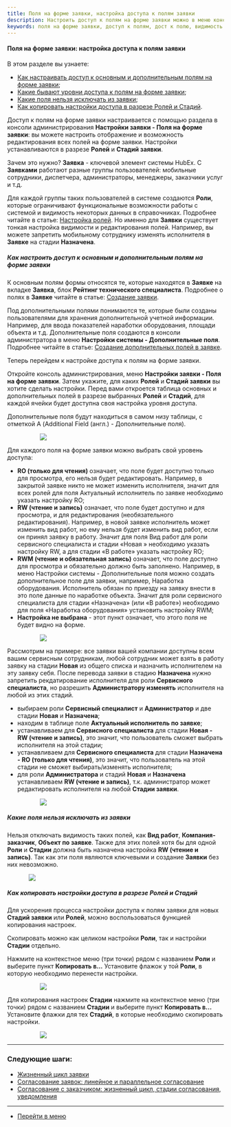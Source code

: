 ```yaml
---
title: Поля на форме заявки, настройка доступа к полям заявки
description: Настроить доступ к полям на форме заявки можно в меню консоли администрирования Настройка заявки - Поля на форме заявки. Вы можете запретить редактировать основные поля на форме заявки для разных ролей и на разных стадиях заявки, можете настроить обязательное заполнение основных и дополнительных полей на форме заявки. 
keywords: поля на форме заявки, доступ к полям, дост к полю, видимость поля, дополнительные поля, hubex, хабекс, хубекс, хабикс
---
```


#### Поля на форме заявки: настройка доступа к полям заявки
В этом разделе вы узнаете:
<html>
<meta charset="utf-8">
<ul>
    <li><a href="#fieldsaccess">Как настраивать доступ к основным и дополнительным полям на форме заявки</a>;</li>
    <li><a href="#access">Какие бывают уровни доступа к полям на форме заявки</a>;</li>
    <li><a href="#importantfields">Какие поля нельзя исключать из заявки</a>;</li>
    <li><a href="#accesscopy">Как копировать настройки доступа в разрезе Ролей и Стадий</a>.</li>
</ul>
</html>
<body>
<p>Доступ к полям на форме заявки настраивается с помощью раздела в консоли администрирования <Strong>Настройки заявки - Поля на форме заявки</Strong>: вы можете настроить
    отображение и возможность редактирования 
    всех полей на форме заявки. Настройки устанавливаются в разрезе <Strong>Ролей</Strong> и <Strong>Стадий
        заявки</Strong>.</p>
<p>Зачем это нужно? <Strong>Заявка</Strong> - ключевой элемент системы HubEx. С <Strong>Заявками</Strong> работают
    разные группы пользователей: мобильные
    сотрудники, диспетчера, администраторы, менеджеры, заказчики услуг и т.д.</p>
<p>Для каждой группы таких пользователей в системе создаются <Strong>Роли</Strong>, которые ограничивают функциональные
    возможности
    работы с системой и видимость некоторых данных в справочниках. Подробнее читайте в статье: <a
            href="https://wiki.hubex.ru/docs/FAQ/RU/admin/Roles.html">Настройка ролей</a>. Но
    именно для <Strong>Заявки</Strong> существует тонкая настройка видимости и редактирования полей. Например, вы можете
    запретить
    мобильному сотруднику
    изменять исполнителя в <Strong>Заявке</Strong> на стадии <Strong>Назначена</Strong>.</p>

<h5 id="fieldsaccess">Как настроить доступ к основным и дополнительным полям на форме заявки</h5>
<p>К основным полям формы относятся те, которые находятся в <Strong>Заявке</Strong> на вкладке <Strong>Заявка</Strong>,
    блок <Strong>Рейтинг технического
        специалиста</Strong><!--и вкладка <Strong>Необходимые материалы</Strong>-->. Подробнее о полях в
    <Strong>Заявке</Strong> читайте в статье: <a
            href="https://wiki.hubex.ru/docs/FAQ/RU/user/CreatingTicket.html">Создание заявки</a>.</p>

<p>Под дополнительными полями понимаются те, которые были созданы пользователями для хранения дополнительной учетной
    информации. Например, для ввода показателей наработки оборудования, площади объекта и т.д.
    Дополнительные поля создаются в консоли администратора в меню <Strong>Настройки системы - Дополнительные
        поля</Strong>. Подробнее
    читайте в статье: <a href="https://wiki.hubex.ru/docs/FAQ/RU/user/AdditionalFields.html">Создание дополнительных
        полей в заявке</a>.</p>
<p>Теперь перейдем к настройке доступа к полям на форме заявки.</p>
<p>Откройте консоль администрирования, меню <Strong>Настройки заявки - Поля на форме заявки</Strong>. Затем укажите, для
    каких <Strong>Ролей</Strong> и
    <Strong>Стадий заявки</Strong> вы хотите сделать настройки. Перед вами откроется таблица основных и дополнительных
    полей в разрезе
    выбранных <Strong>Ролей</Strong> и <Strong>Стадий</Strong>,
    для каждой ячейки будет доступна своя настройка уровня
    доступа.</p>
<p>Дополнительные поля будут находиться в самом низу таблицы, с отметкой А (Additional Field (англ.) - Дополнительные
    поля).</p>
<div>
    <img style="margin: 0 auto; display: block; max-width: 70%;"
         src="/attachments/images/FAQ/ADMIN/InterfaceElements/Field.jpg"/>
</div>

<p id="access">Для каждого поля на форме заявки можно выбрать свой уровень доступа: </p>
<ul>
    <li><Strong>RO (только для чтения)</Strong> означает, что поле будет доступно только для просмотра, его нельзя будет
        редактировать.
        Например, в закрытой заявке никто не может изменить исполнителя, значит для всех ролей для поля Актуальный
        исполнитель по заявке необходимо указать настройку RO;
    </li>
    <li><Strong>RW (чтение и запись)</Strong> означает, что поле будет доступно и для просмотра, и для редактирования
        (необязательного редактирования). Например, в новой заявке исполнитель может изменить вид работ, но ему нельзя
        будет
        изменить вид работ, если он принял заявку в работу. Значит для поля Вид работ для роли сервисного специалиста и
        стадии «Новая » необходимо указать настройку RW, а для стадии «В работе» указать настройку RO;
    </li>
    <li><Strong>RWM (чтение и обязательная запись)</Strong> означает, что поле доступно для просмотра и обязательно
        должно быть заполнено. Например, в меню Настройки системы - Дополнительные поля можно создать дополнительное
        поле
        для заявки, например, Наработка оборудования. Исполнитель обязан по приезду на заявку внести в это поле данные
        по
        наработке объекта. Значит для роли сервисного специалиста для стадии «Назначена» (или «В работе») необходимо для
        поля «Наработка оборудования» установить настройку RWM;
    </li>
    <li><Strong>Настройка не выбрана</Strong> - этот пункт означает, что этого поля не будет видно на форме.</li>
</ul>
<div>
    <img style="margin: 0 auto; display: block; max-width: 70%;"
         src="/attachments/images/FAQ/ADMIN/InterfaceElements/Access.jpg"/>
</div>

<p>Рассмотрим на примере: все заявки вашей компании доступны всем вашим сервисным сотрудникам, любой сотрудник может
    взять в работу
    заявку на стадии <Strong>Новая</Strong> из общего списка и назначить исполнителем на эту заявку себя. После перевода
    заявки в
    стадию <Strong>Назначена</Strong> нужно запретить рекдатирование исполнителя для роли <Strong>Сервисного
        специалиста</Strong>, но разрешить
    <Strong>Администратору изменять</Strong> исполнителя на любой из этих стадий.</p>
<ul>
    <li>выбираем роли <Strong>Сервисный специалист</Strong> и <Strong>Администратор</Strong> и две стадии
        <Strong>Новая</Strong> и <Strong>Назначена</Strong>;
    </li>
    <li>находим в таблице поле <Strong>Актуальный исполнитель по заявке</Strong>;</li>
    <li>устанавливаем для <Strong>Сервисного специалиста</Strong> для стадии <Strong>Новая - RW (чтение и
        запись)</Strong>, это значит, что пользователь
        сможет выбрать исполнителя на этой стадии;
    </li>
    <li>устанавливаем для <Strong>Сервисного специалиста</Strong> для стадии <Strong>Назначена - RO (только для
        чтения)</Strong>, это значит, что
        пользователь на этой стадии не сможет выбирать/изменять исполнителя;
    </li>
    <li>для роли <Strong>Администратора</Strong> и стадий <Strong>Новая</Strong> и <Strong>Назначена</Strong>
        устанавливаем <Strong>RW (чтение и запись)</Strong>, т.к. администратор может
        редактировать исполнителя на любой <Strong>Стадии заявки</Strong>.
    </li>
</ul>
<div>
    <img style="margin: 0 auto; display: block; max-width: 70%;"
         src="/attachments/images/FAQ/ADMIN/InterfaceElements/Field2.jpg"/>
</div>

<h5 id="importantfields">Какие поля нельзя исключать из заявки</h5>
<p>Нельзя отключать видимость таких полей, как <Strong>Вид работ</Strong>,
    <Strong>Компания-заказчик</Strong>, <Strong>Объект по заявке</Strong>. Также для этих
    полей хотя бы для одной <Strong>Роли</Strong> и <Strong>Стадии</Strong> должна быть назначена настройка <Strong>RW
        (чтение и запись)</Strong>. Так как эти поля являются ключевыми и создание <Strong>Заявки</Strong> без них невозможно.
</p>
<div>
    <img style="margin: 0 auto; display: block; max-width: 80%;"
         src="/attachments/images/FAQ/ADMIN/InterfaceElements/Field3.jpg"/>
</div>

<h5 id="accesscopy">Как копировать настройки доступа в разрезе Ролей и Стадий</h5>
<p>Для ускорения процесса настройки доступа к полям заявки для новых <Strong>Стадий заявки</Strong> или
    <Strong>Ролей</Strong>, можно
    воспользоваться функцией
    копирования настроек.</p>
<p>Скопировать можно как целиком настройки <Strong>Роли</Strong>, так и настройки <Strong>Стадии</Strong> отдельно.</p>
<p>Нажмите на контекстное меню (три точки) рядом с названием <Strong>Роли</Strong> и выберите пункт <Strong>Копировать
    в...</Strong> Установите флажок у
    той <Strong>Роли</Strong>, в которую необходимо перенести настройки.</p>
<div>
    <img style="margin: 0 auto; display: block; max-width: 70%;"
         src="/attachments/images/FAQ/ADMIN/InterfaceElements/Copy.jpg"/>
</div>
<p>Для копирования настроек <Strong>Стадии</Strong> нажмите на контекстное меню (три точки) рядом с названием <Strong>Стадии</Strong>
    и выберите пункт
    <Strong>Копировать в...</Strong> Установите флажки для тех <Strong>Стадий</Strong>, в которые необходимо скопировать
    настройки.</p>
<div>
    <img style="margin: 0 auto; display: block; max-width: 70%;"
         src="/attachments/images/FAQ/ADMIN/InterfaceElements/Copy2.jpg"/>
</div>
</body>

___
### Следующие шаги:
- [Жизненный цикл заявки](./TicketLifeCycle.md)
- [Согласование заявок: линейное и параллельное согласование](./TicketsAgreement.md)
- [Согласование с заказчиком: жизненный цикл, стадии согласования, уведомления](./CustomerAgreement.md)

____
- [Перейти в меню](http://wiki.hubex.ru)

